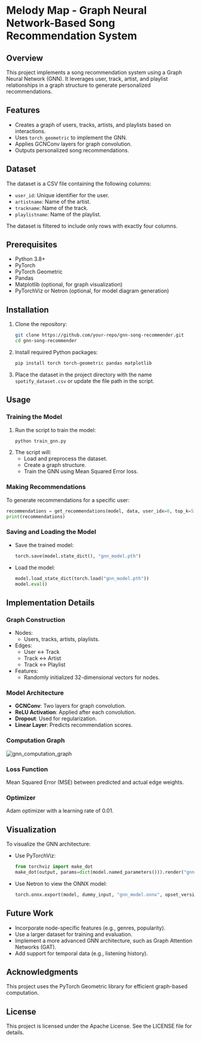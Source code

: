 # Melody Map - Graph Neural Network-Based Song Recommendation System

## Overview
This project implements a song recommendation system using a Graph Neural Network (GNN). It leverages user, track, artist, and playlist relationships in a graph structure to generate personalized recommendations.

## Features
- Creates a graph of users, tracks, artists, and playlists based on interactions.
- Uses `torch_geometric` to implement the GNN.
- Applies GCNConv layers for graph convolution.
- Outputs personalized song recommendations.

## Dataset
The dataset is a CSV file containing the following columns:
- `user_id`: Unique identifier for the user.
- `artistname`: Name of the artist.
- `trackname`: Name of the track.
- `playlistname`: Name of the playlist.

The dataset is filtered to include only rows with exactly four columns.

## Prerequisites
- Python 3.8+
- PyTorch
- PyTorch Geometric
- Pandas
- Matplotlib (optional, for graph visualization)
- PyTorchViz or Netron (optional, for model diagram generation)

## Installation
1. Clone the repository:
   ```bash
   git clone https://github.com/your-repo/gnn-song-recommender.git
   cd gnn-song-recommender
   ```

2. Install required Python packages:
   ```bash
   pip install torch torch-geometric pandas matplotlib
   ```

3. Place the dataset in the project directory with the name `spotify_dataset.csv` or update the file path in the script.

## Usage

### Training the Model
1. Run the script to train the model:
   ```bash
   python train_gnn.py
   ```
2. The script will:
   - Load and preprocess the dataset.
   - Create a graph structure.
   - Train the GNN using Mean Squared Error loss.

### Making Recommendations
To generate recommendations for a specific user:
```python
recommendations = get_recommendations(model, data, user_idx=0, top_k=5)
print(recommendations)
```

### Saving and Loading the Model
- Save the trained model:
  ```python
  torch.save(model.state_dict(), "gnn_model.pth")
  ```
- Load the model:
  ```python
  model.load_state_dict(torch.load("gnn_model.pth"))
  model.eval()
  ```

## Implementation Details
### Graph Construction
- Nodes:
  - Users, tracks, artists, playlists.
- Edges:
  - User ↔ Track
  - Track ↔ Artist
  - Track ↔ Playlist
- Features:
  - Randomly initialized 32-dimensional vectors for nodes.

### Model Architecture
- **GCNConv**: Two layers for graph convolution.
- **ReLU Activation**: Applied after each convolution.
- **Dropout**: Used for regularization.
- **Linear Layer**: Predicts recommendation scores.

### Computation Graph
![gnn_computation_graph](https://github.com/user-attachments/assets/bba67c57-6383-4e3c-bb2f-a87b0d0d64f9)

### Loss Function
Mean Squared Error (MSE) between predicted and actual edge weights.

### Optimizer
Adam optimizer with a learning rate of 0.01.

## Visualization
To visualize the GNN architecture:
- Use PyTorchViz:
  ```python
  from torchviz import make_dot
  make_dot(output, params=dict(model.named_parameters())).render("gnn_graph", format="png")
  ```
- Use Netron to view the ONNX model:
  ```python
  torch.onnx.export(model, dummy_input, "gnn_model.onnx", opset_version=11)
  ```

## Future Work
- Incorporate node-specific features (e.g., genres, popularity).
- Use a larger dataset for training and evaluation.
- Implement a more advanced GNN architecture, such as Graph Attention Networks (GAT).
- Add support for temporal data (e.g., listening history).

## Acknowledgments
This project uses the PyTorch Geometric library for efficient graph-based computation.

## License
This project is licensed under the Apache License. See the LICENSE file for details.
